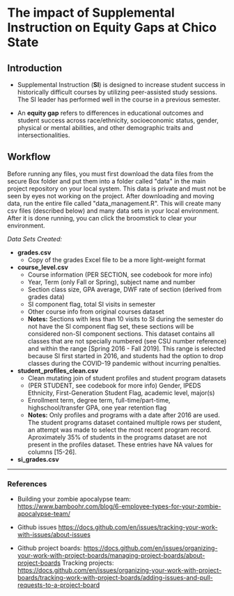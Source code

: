 # The impact of Supplemental Instruction on Equity Gaps at Chico State

## Introduction
* Supplemental Instruction (**SI**) is designed to increase student success in historically difficult courses by utilizing peer-assisted study sessions. The SI leader has performed well in the course in a previous semester.

* An **equity gap** refers to differences in educational outcomes and student success across race/ethnicity, socioeconomic status, gender, physical or mental abilities, and other demographic traits and intersectionalities.

## Workflow
Before running any files, you must first download the data files from the secure Box folder and put them into a folder called "data" in the main project repository on your local system. This data is private and must not be seen by eyes not working on the project. After downloading and moving data, run the entire file called "data_management.R". This will create many csv files (described below) and many data sets in your local environment. After it is done running, you can click the broomstick to clear your environment.

_Data Sets Created:_

- **grades.csv**
  - Copy of the grades Excel file to be a more light-weight format
- **course_level.csv**
  - Course information (PER SECTION, see codebook for more info)
  - Year, Term (only Fall or Spring), subject name and number
  - Section class size, GPA average, DWF rate of section (derived from grades data)
  - SI component flag, total SI visits in semester
  - Other course info from original courses dataset
  - **Notes:** Sections with less than 10 visits to SI during the semester do not have the SI component flag set, these sections will be considered non-SI component sections. This dataset contains all classes that are not specially numbered (see CSU number reference) and within the range [Spring 2016 - Fall 2019]. This range is selected because SI first started in 2016, and students had the option to drop classes during the COVID-19 pandemic without incurring penalties.
- **student_profiles_clean.csv**
  - Clean mutating join of student profiles and student program datasets
  - (PER STUDENT, see codebook for more info) Gender, IPEDS Ethnicity, First-Generation Student Flag, academic level, major(s)
  - Enrollment term, degree term, full-time/part-time, highschool/transfer GPA, one year retention flag
  - **Notes:** Only profiles and programs with a date after 2016 are used. The student programs dataset contained multiple rows per student, an attempt was made to select the most recent program record. Aproximately 35% of students in the programs dataset are not present in the profiles dataset. These entries have NA values for columns [15-26].
- **si_grades.csv**

-----

### References 
* Building your zombie apocalypse team: https://www.bamboohr.com/blog/6-employee-types-for-your-zombie-apocalypse-team/

* Github issues https://docs.github.com/en/issues/tracking-your-work-with-issues/about-issues
* Github project boards: https://docs.github.com/en/issues/organizing-your-work-with-project-boards/managing-project-boards/about-project-boards 
  Tracking projects: https://docs.github.com/en/issues/organizing-your-work-with-project-boards/tracking-work-with-project-boards/adding-issues-and-pull-requests-to-a-project-board
